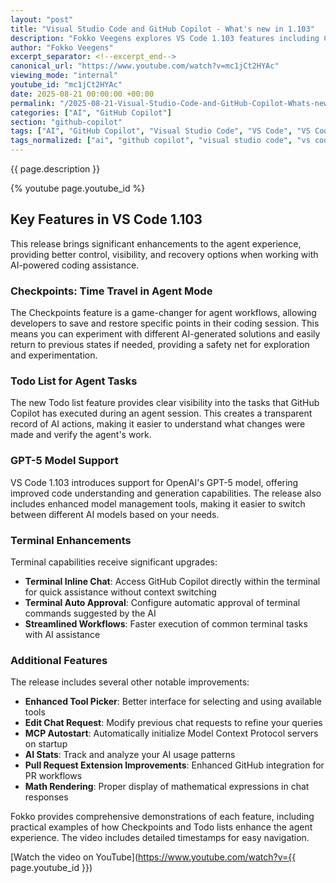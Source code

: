 ```yaml
---
layout: "post"
title: "Visual Studio Code and GitHub Copilot - What's new in 1.103"
description: "Fokko Veegens explores VS Code 1.103 features including Checkpoints for time travel in Agent mode, Todo lists tracking AI tasks, GPT-5 model support, and enhanced terminal capabilities."
author: "Fokko Veegens"
excerpt_separator: <!--excerpt_end-->
canonical_url: "https://www.youtube.com/watch?v=mc1jCt2HYAc"
viewing_mode: "internal"
youtube_id: "mc1jCt2HYAc"
date: 2025-08-21 00:00:00 +00:00
permalink: "/2025-08-21-Visual-Studio-Code-and-GitHub-Copilot-Whats-new-in-1103.html"
categories: ["AI", "GitHub Copilot"]
section: "github-copilot"
tags: ["AI", "GitHub Copilot", "Visual Studio Code", "VS Code", "VS Code 1.103", "Checkpoints", "Todo List", "GPT-5", "Agent Mode", "Model Management", "Terminal Inline Chat", "MCP Autostart", "AI Stats", "Pull Request Extension", "Math Rendering"]
tags_normalized: ["ai", "github copilot", "visual studio code", "vs code", "vs code 1dot103", "checkpoints", "todo list", "gpt-5", "agent mode", "model management", "terminal inline chat", "mcp autostart", "ai stats", "pull request extension", "math rendering"]
---
```


{{ page.description }}<!--excerpt_end-->

{% youtube page.youtube_id %}

## Key Features in VS Code 1.103

This release brings significant enhancements to the agent experience, providing better control, visibility, and recovery options when working with AI-powered coding assistance.

### Checkpoints: Time Travel in Agent Mode

The Checkpoints feature is a game-changer for agent workflows, allowing developers to save and restore specific points in their coding session. This means you can experiment with different AI-generated solutions and easily return to previous states if needed, providing a safety net for exploration and experimentation.

### Todo List for Agent Tasks

The new Todo list feature provides clear visibility into the tasks that GitHub Copilot has executed during an agent session. This creates a transparent record of AI actions, making it easier to understand what changes were made and verify the agent's work.

### GPT-5 Model Support

VS Code 1.103 introduces support for OpenAI's GPT-5 model, offering improved code understanding and generation capabilities. The release also includes enhanced model management tools, making it easier to switch between different AI models based on your needs.

### Terminal Enhancements

Terminal capabilities receive significant upgrades:

- **Terminal Inline Chat**: Access GitHub Copilot directly within the terminal for quick assistance without context switching
- **Terminal Auto Approval**: Configure automatic approval of terminal commands suggested by the AI
- **Streamlined Workflows**: Faster execution of common terminal tasks with AI assistance

### Additional Features

The release includes several other notable improvements:

- **Enhanced Tool Picker**: Better interface for selecting and using available tools
- **Edit Chat Request**: Modify previous chat requests to refine your queries
- **MCP Autostart**: Automatically initialize Model Context Protocol servers on startup
- **AI Stats**: Track and analyze your AI usage patterns
- **Pull Request Extension Improvements**: Enhanced GitHub integration for PR workflows
- **Math Rendering**: Proper display of mathematical expressions in chat responses

Fokko provides comprehensive demonstrations of each feature, including practical examples of how Checkpoints and Todo lists enhance the agent experience. The video includes detailed timestamps for easy navigation.

[Watch the video on YouTube](https://www.youtube.com/watch?v={{ page.youtube_id }})
